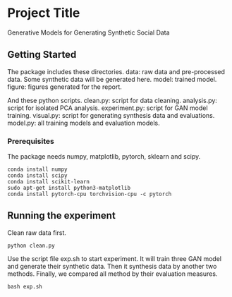 # Project Title

Generative Models for Generating Synthetic Social Data

## Getting Started

The package includes these directories.
data: raw data and pre-processed data. Some synthetic data will be generated here.
model: trained model.
figure: figures generated for the report.

And these python scripts.
clean.py: script for data cleaning.
analysis.py: script for isolated PCA analysis.
experiment.py: script for GAN model training.
visual.py: script for generating synthesis data and evaluations.
model.py: all training models and evaluation models.


### Prerequisites

The package needs numpy, matplotlib, pytorch, sklearn and scipy.

```
conda install numpy
conda install scipy
conda install scikit-learn
sudo apt-get install python3-matplotlib
conda install pytorch-cpu torchvision-cpu -c pytorch
```

## Running the experiment

Clean raw data first.
```
python clean.py
```

Use the script file exp.sh to start experiment. It will train three GAN model and generate their synthetic data. Then it synthesis data by another two methods. Finally, we compared all method by their evaluation measures.

```
bash exp.sh
```

